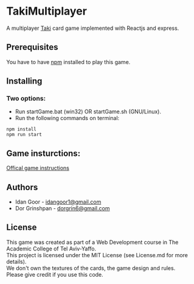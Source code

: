 # TakiMultiplayer
A multiplayer [Taki](https://en.wikipedia.org/wiki/Taki_(card_game)) card game implemented with Reactjs and express.  


## Prerequisites
You have to have [npm](https://www.npmjs.com/get-npm) installed to play this game.

## Installing
### Two options:
* Run startGame.bat (win32) OR  startGame.sh (GNU/Linux).
* Run the following commands on terminal: 
``` 
npm install
npm run start
````

## Game insturctions: 
[Offical game instructions](https://sfilev2.f-static.com/image/users/395469/ftp/my_files/Instructions_eng/SuperTaki_Web_Eng_2018.pdf?id=30888538)

## Authors
* Idan Goor - idangoor1@gmail.com
* Dor Grinshpan - dorgrin6@gmail.com

## License
This game was created as part of a Web Development course in The Academic College of Tel Aviv-Yaffo.  
This project is licensed under the MIT License (see License.md for more details).  
We don't own the textures of the cards, the game design and rules.    
Please give credit if you use this code.
